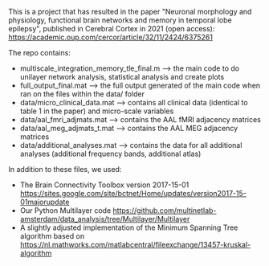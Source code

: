 This is a project that has resulted in the paper "Neuronal morphology and physiology, functional brain networks and memory in temporal lobe epilepsy", published in Cerebral Cortex in 2021 (open access): https://academic.oup.com/cercor/article/32/11/2424/6375261

The repo contains:
- multiscale_integration_memory_tle_final.m --> the main code to do unilayer network analysis, statistical analysis and create plots
- full_output_final.mat --> the full output generated of the main code when ran on the files within the data/ folder
- data/micro_clinical_data.mat --> contains all clinical data (identical to table 1 in the paper) and micro-scale variables
- data/aal_fmri_adjmats.mat --> contains the AAL fMRI adjacency matrices
- data/aal_meg_adjmats_t.mat --> contains the AAL MEG adjacency matrices
- data/additional_analyses.mat --> contains the data for all additional analyses (additional frequency bands, additional atlas)

In addition to these files, we used:
- The Brain Connectivity Toolbox version 2017-15-01 https://sites.google.com/site/bctnet/Home/updates/version2017-15-01majorupdate 
- Our Python Multilayer code https://github.com/multinetlab-amsterdam/data_analysis/tree/Multilayer/Multilayer 
- A slightly adjusted implementation of the Minimum Spanning Tree algorithm based on https://nl.mathworks.com/matlabcentral/fileexchange/13457-kruskal-algorithm

